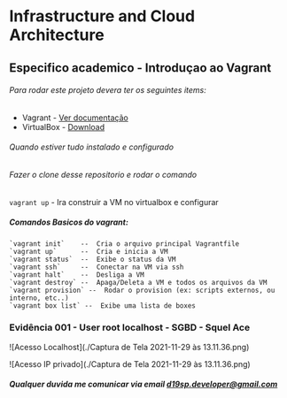 # Infrastructure and Cloud Architecture

## Especifico academico - Introduçao ao Vagrant

###### Para rodar este projeto devera ter os seguintes items:

- Vagrant - [Ver documentação](https://www.vagrantup.com/intro)
- VirtualBox - [Download](https://www.virtualbox.org/)

###### Quando estiver tudo instalado e configurado

###### Fazer o clone desse repositorio e rodar o comando

`vagrant up`  - Ira construir a VM no virtualbox e configurar

#####  Comandos Basicos do vagrant:
```
`vagrant init`    --  Cria o arquivo principal Vagrantfile
`vagrant up`      --  Cria e inicia a VM
`vagrant status`  --  Exibe o status da VM
`vagrant ssh`     --  Conectar na VM via ssh
`vagrant halt`    --  Desliga a VM
`vagrant destroy` --  Apaga/Deleta a VM e todos os arquivos da VM
`vagrant provision` --  Rodar o provision (ex: scripts externos, ou interno, etc..)
`vagrant box list` --  Exibe uma lista de boxes

```
### Evidência 001 - User root localhost - SGBD - Squel Ace

![Acesso Localhost](./Captura de Tela 2021-11-29 às 13.11.36.png)

![Acesso IP privado](./Captura de Tela 2021-11-29 às 13.11.36.png)

##### Qualquer duvida me comunicar via email d19sp.developer@gmail.com
